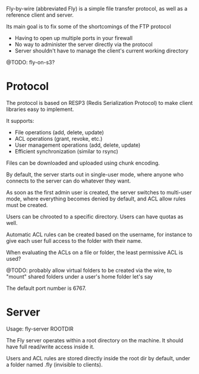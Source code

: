 Fly-by-wire (abbreviated Fly) is a simple file transfer protocol, as well
as a reference client and server.

Its main goal is to fix some of the shortcomings of the FTP protocol

- Having to open up multiple ports in your firewall
- No way to administer the server directly via the protocol
- Server shouldn't have to manage the client's current working directory

@TODO: fly-on-s3?

Protocol
===

The protocol is based on RESP3 (Redis Serialization Protocol) to make
client libraries easy to implement.

It supports:

- File operations (add, delete, update)
- ACL operations (grant, revoke, etc.)
- User management operations (add, delete, update)
- Efficient synchronization (similar to rsync)

Files can be downloaded and uploaded using chunk encoding.

By default, the server starts out in single-user mode, where anyone who connects to the server can do whatever they want.

As soon as the first admin user is created, the server switches to multi-user mode, where everything becomes denied by default, and ACL allow rules must be
created.

Users can be chrooted to a specific directory. Users can have quotas as well.

Automatic ACL rules can be created based on the username, for instance to
give each user full access to the folder with their name.

When evaluating the ACLs on a file or folder, the least permissive ACL
is used?

@TODO: probably allow virtual folders to be created via the wire,
to "mount" shared folders under a user's home folder let's say

The default port number is 6767.

Server
===

Usage: fly-server ROOTDIR

The Fly server operates within a root directory on the machine. It should
have full read/write access inside it.

Users and ACL rules are stored directly inside the root dir by default,
under a folder named .fly (invisible to clients).



